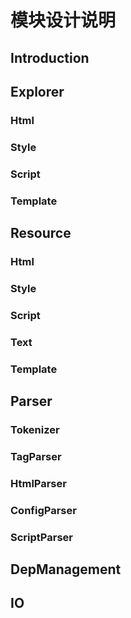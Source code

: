 # 模块设计说明

## Introduction



## Explorer


### Html


### Style


### Script



### Template



## Resource


### Html



### Style



### Script



### Text



### Template




## Parser


### Tokenizer


### TagParser


### HtmlParser


### ConfigParser


### ScriptParser



## DepManagement



## IO

